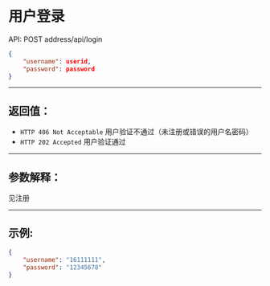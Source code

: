 # 用户登录
API: POST address/api/login 
```Json
{
    "username": userid,
    "password": password
}
```

---
## 返回值：
- `HTTP 406 Not Acceptable` 用户验证不通过（未注册或错误的用户名密码）
- `HTTP 202 Accepted` 用户验证通过

---
## 参数解释：
见注册

---
## 示例:
```Json
{
    "username": "16111111",
    "password": "12345678"
}
```
